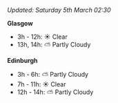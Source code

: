 *Updated: Saturday 5th March 02:30*

**Glasgow**

* 3h - 12h: :sunny: Clear
* 13h, 14h: :partly_sunny: Partly Cloudy

**Edinburgh**

* 3h - 6h: :partly_sunny: Partly Cloudy
* 7h - 11h: :sunny: Clear
* 12h - 14h: :partly_sunny: Partly Cloudy
